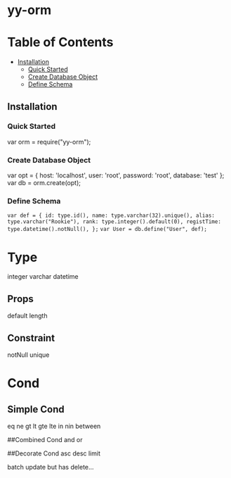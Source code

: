 # yy-orm

# Table of Contents

* [Installation](#installation)
  * [Quick Started](#quick-started)
  * [Create Database Object](#create-database-object)
  * [Define Schema](#define-schema)
## Installation

### Quick Started
var orm = require("yy-orm");

### Create Database Object
var opt = { 
	host: 'localhost',
	user: 'root', 
	password: 'root', 
	database: 'test'
};
var db = orm.create(opt);

### Define Schema
`var def = {
    id: type.id(),
    name: type.varchar(32).unique(),
    alias: type.varchar("Rookie"),
    rank: type.integer().default(0),
    registTime: type.datetime().notNull(),
};`
`var User = db.define("User", def);`

# Type
integer
varchar
datetime

## Props
default
length

## Constraint
notNull
unique


# Cond
## Simple Cond
eq
ne
gt
lt
gte 
lte 
in
nin 
between 

##Combined Cond
and 
or

##Decorate Cond
asc 
desc
limit 

batch update but has delete...

